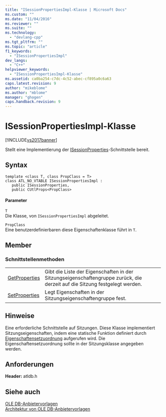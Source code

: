 ```yaml
---
title: "ISessionPropertiesImpl-Klasse | Microsoft Docs"
ms.custom: ""
ms.date: "11/04/2016"
ms.reviewer: ""
ms.suite: ""
ms.technology: 
  - "devlang-cpp"
ms.tgt_pltfrm: ""
ms.topic: "article"
f1_keywords: 
  - "ISessionPropertiesImpl"
dev_langs: 
  - "C++"
helpviewer_keywords: 
  - "ISessionPropertiesImpl-Klasse"
ms.assetid: ca0ba254-c7dc-4c52-abec-cf895a0c6a63
caps.latest.revision: 9
author: "mikeblome"
ms.author: "mblome"
manager: "ghogen"
caps.handback.revision: 9
---
```

# ISessionPropertiesImpl-Klasse
[!INCLUDE[vs2017banner](../../assembler/inline/includes/vs2017banner.md)]

Stellt eine Implementierung der [ISessionProperties](https://msdn.microsoft.com/en-us/library/ms713721.aspx)\-Schnittstelle bereit.  
  
## Syntax  
  
```  
template <class T, class PropClass = T>  
class ATL_NO_VTABLE ISessionPropertiesImpl :  
   public ISessionProperties,    
   public CUtlProps<PropClass>  
```  
  
#### Parameter  
 `T`  
 Die Klasse, von `ISessionPropertiesImpl` abgeleitet.  
  
 `PropClass`  
 Eine benutzerdefinierbaren diese Eigenschaftenklasse führt in `T`.  
  
## Member  
  
### Schnittstellenmethoden  
  
|||  
|-|-|  
|[GetProperties](../../data/oledb/isessionpropertiesimpl-getproperties.md)|Gibt die Liste der Eigenschaften in der Sitzungseigenschaftengruppe zurück, die derzeit auf die Sitzung festgelegt werden.|  
|[SetProperties](../../data/oledb/isessionpropertiesimpl-setproperties.md)|Legt Eigenschaften in der Sitzungseigenschaftengruppe fest.|  
  
## Hinweise  
 Eine erforderliche Schnittstelle auf Sitzungen.  Diese Klasse implementiert Sitzungseigenschaften, indem eine statische Funktion definiert durch [Eigenschaftensetzuordnung](../../data/oledb/begin-propset-map.md) aufgerufen wird.  Die Eigenschaftensetzuordnung sollte in der Sitzungsklasse angegeben werden.  
  
## Anforderungen  
 **Header:**  atldb.h  
  
## Siehe auch  
 [OLE DB\-Anbietervorlagen](../../data/oledb/ole-db-provider-templates-cpp.md)   
 [Architektur von OLE DB\-Anbietervorlagen](../../data/oledb/ole-db-provider-template-architecture.md)